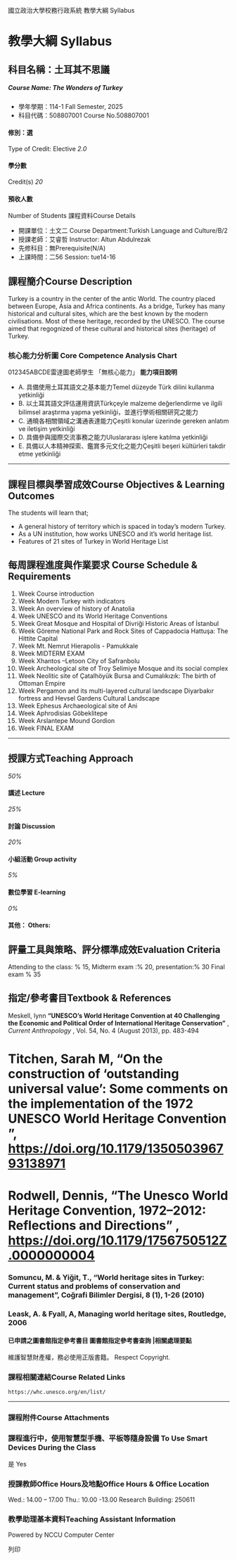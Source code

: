 國立政治大學校務行政系統 教學大綱 Syllabus
# 教學大綱 Syllabus
##  科目名稱：土耳其不思議
#####  Course Name: The Wonders of Turkey
  * 學年學期：114-1 Fall Semester, 2025 
  * 科目代碼：508807001 Course No.508807001


#### 修別：選
Type of Credit: Elective 
_2.0_
#### 學分數
Credit(s)
_20_
#### 預收人數
Number of Students
課程資料Course Details
  * 開課單位：土文二 Course Department:Turkish Language and Culture/B/2 
  * 授課老師：艾睿哲 Instructor: Altun Abdulrezak 
  * 先修科目：無Prerequisite(N/A)
  * 上課時間：二56 Session: tue14-16


##  課程簡介Course Description
Turkey is a country in the center of the antic World. The country placed between Europe, Asia and Africa continents. As a bridge, Turkey has many historical and cultural sites, which are the best known by the modern civilisations. Most of these heritage, recorded by the UNESCO. The course aimed that regognized of these cultural and historical sites (heritage) of Turkey.
###  核心能力分析圖 Core Competence Analysis Chart
012345ABCDE雷達圖老師學生
「無核心能力」 
**能力項目說明**
  * A. 具備使用土耳其語文之基本能力Temel düzeyde Türk dilini kullanma yetkinliği
  * B. 以土耳其語文評估運用資訊Türkçeyle malzeme değerlendirme ve ilgili bilimsel araştırma yapma yetkinliği，並進行學術相關研究之能力
  * C. 通曉各相關領域之溝通表達能力Çeşitli konular üzerinde gereken anlatım ve iletişim yetkinliği
  * D. 具備參與國際交流事務之能力Uluslararası işlere katılma yetkinliği
  * E. 具備以人本精神探索、鑑賞多元文化之能力Çeşitli beşeri kültürleri takdir etme yetkinliği


* * *
##  課程目標與學習成效Course Objectives & Learning Outcomes 
The students will learn that;
  * A general history of territory which is spaced in today’s modern Turkey.
  * As a UN institution, how works UNESCO and it’s world heritage list.
  * Features of 21 sites of Turkey in World Heritage List


##  每周課程進度與作業要求 Course Schedule & Requirements
  1. Week Course introduction
  2. Week Modern Turkey with indicators
  3. Week An overview of history of Anatolia
  4. Week UNESCO and its World Heritage Conventions 
  5. Week Great Mosque and Hospital of Divriği Historic Areas of İstanbul
  6. Week Göreme National Park and Rock Sites of Cappadocia Hattuşa: The Hittite Capital
  7. Week Mt. Nemrut Hierapolis - Pamukkale
  8. Week MIDTERM EXAM
  9. Week Xhantos –Letoon City of Safranbolu
  10. Week Archeological site of Troy Selimiye Mosque and its social complex
  11. Week Neolitic site of Çatalhöyük Bursa and Cumalıkızık: The birth of Ottoman Empire
  12. Week Pergamon and its multi-layered cultural landscape Diyarbakır fortress and Hevsel Gardens Cultural Landscape
  13. Week Ephesus Archaeological site of Ani
  14. Week Aphrodisias Göbeklitepe
  15. Week Arslantepe Mound Gordion
  16. Week  FINAL EXAM

  
---  
##  授課方式Teaching Approach
_50%_
####  講述 Lecture
_25%_
####  討論 Discussion
_20%_
####  小組活動 Group activity
_5%_
####  數位學習 E-learning
_0%_
####  其他： Others:
##  評量工具與策略、評分標準成效Evaluation Criteria
Attending to the class: % 15, Midterm exam :% 20, presentation:% 30 Final exam % 35
##  指定/參考書目Textbook & References
Meskell, lynn **“UNESCO’s World Heritage Convention at 40 Challenging the Economic and Political Order of International Heritage Conservation”** , 
_Current Anthropology_ , Vol. 54, No. 4 (August 2013), pp. 483-494
# Titchen, Sarah M, “**On the construction of ‘outstanding universal value’: Some comments on the implementation of the 1972 UNESCO World Heritage Convention** ”, https://doi.org/10.1179/135050396793138971
# Rodwell, Dennis, **“The Unesco World Heritage Convention, 1972–2012: Reflections and Directions”** ,  https://doi.org/10.1179/1756750512Z.0000000004
### Somuncu, M. & Yiğit, T., “World heritage sites in Turkey: Current status and problems of conservation and management”, Coğrafi Bilimler Dergisi, 8 (1), 1-26 (2010) 
### Leask, A. & Fyall, A, Managing world heritage sites, Routledge, 2006
####  已申請之圖書館指定參考書目  圖書館指定參考書查詢 |相關處理要點
維護智慧財產權，務必使用正版書籍。 Respect Copyright.
###  課程相關連結Course Related Links
```
https://whc.unesco.org/en/list/
```

* * *
###  課程附件Course Attachments
###  課程進行中，使用智慧型手機、平板等隨身設備 To Use Smart Devices During the Class
是  Yes
###  授課教師Office Hours及地點Office Hours & Office Location
Wed.: 14.00 – 17.00
Thu.: 10.00 -13.00
Research Building: 250611
###  教學助理基本資料Teaching Assistant Information
Powered by NCCU Computer Center
  
列印
